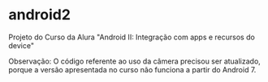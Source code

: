 # android2
Projeto do Curso da Alura "Android II: Integração com apps e recursos do device"

Observação: O código referente ao uso da câmera precisou ser atualizado, porque a versão apresentada no curso não funciona a partir do Android 7.
